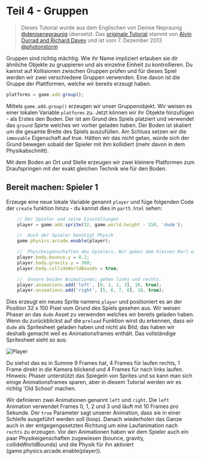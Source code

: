 # Teil 4 - Gruppen

> Dieses Tutorial wurde aus dem Englischen von Denise Nepraunig [@denisenepraunig][twitter_me] übersetzt. Das [originale Tutorial][org_tutorial] stammt von [Alvin Ourrad and Richard Davey][authors] und ist vom 7. Dezember 2013 [@photonstorm][authors]

Gruppen sind richtig mächtig. Wie ihr Name impliziert erlauben sie dir ähnliche Objekte zu gruppieren und als einzelne Einheit zu kontrollieren. Du kannst auf Kollisionen zwischen Gruppen prüfen und für dieses Spiel werden wir zwei verschiedene Gruppen verwenden. Eine davon ist die Gruppe der Plattformen, welche wir bereits erzeugt haben.

```javascript
platforms = game.add.group();
```

Mittels `game.add.group()` erzeugen wir unser Gruppenobjekt. Wir weisen es einer lokalen Variable `platforms` zu. Jetzt können wir ihr Objekte hinzufügen - als Erstes den Boden. Der ist am Grund des Spiels platziert und verwendet das `ground` Spirte welches wir vorher geladen haben. Der Boden ist skaliert um die gesamte Breite des Spiels auszufüllen. Am Schluss setzen wir die `immovable` Eigenschaft auf true. Hätten wir das nicht getan, würde sich der Grund bewegen sobald der Spieler mit ihm kollidiert (mehr davon in dem Physikabschnitt).

Mit dem Boden an Ort und Stelle erzeugen wir zwei kleinere Platformen zum Draufspringen mit der exakt gleichen Technik wie für den Boden.

## Bereit machen: Spieler 1
Erzeuge eine neue lokale Variable genannt `player` und füge folgenden Code der `create` funktion hinzu - du kannst dies in `part5.html` sehen:

```javascript
    // Der Spieler und seine Einstellungen
    player = game.add.sprite(32, game.world.height - 150, 'dude');

    //  Auch der Spieler benötigt Physik
    game.physics.arcade.enable(player);

    //  Physikeigenschaften des Spielers. Wir geben dem kleinen Kerl eine leichte Federkraft
    player.body.bounce.y = 0.2;
    player.body.gravity.y = 300;
    player.body.collideWorldBounds = true;

    //  Unsere beiden Animationen: gehen links und rechts.
    player.animations.add('left', [0, 1, 2, 3], 10, true);
    player.animations.add('right', [5, 6, 7, 8], 10, true);
```

Dies erzeugt ein neues Sprite namens `player` und positioniert es an der Position 32 x 150 Pixel vom Grund des Spiels gesehen aus. Wir weisen Phaser an das `dude` Asset zu verwenden welches wir bereits geladen haben. Wenn du zurückblickst auf die `preload` Funktion wirst du erkennen, dass wir `dude` als Spritesheet geladen haben und nicht als Bild; das haben wir deshalb gemacht weil es Animationsframes enthält. Das vollständige Spritesheet sieht so aus:

![Player][img_player_spritesheet]

Du siehst das es in Summe 9 Frames hat, 4 Frames für laufen rechts, 1 Frame direkt in die Kamera blickend und 4 Frames für nach links laufen. Hinweis: Phaser unterstützt das Spiegeln von Sprites und so kann man sich einige Animationsframes sparen, aber in diesem Tutorial werden wir es richtig 'Old School' machen.

Wir definieren zwei Animationen genannt `left` und `right`. Die `left` Animation verwendet Frames 0, 1, 2 und 3 und läuft mit 10 Frames pro Sekunde. Der `true` Parameter sagt unserer Animation, dass sie in einer Schleife ausgeführt werden soll (loop). Danach wiederholen das Ganze auch in der entgegengesetzten Richtung um eine Laufanimation nach `rechts` zu erzeugen. Vor den Animationen haben wir dem Spieler auch ein paar Physikeigenschaften zugewiesen (bounce, gravity, collideWorldBounds) und die Physik für ihn aktiviert (game.physics.arcade.enable(player)).

[twitter_me]: https://twitter.com/denisenepraunig
[org_tutorial]: http://phaser.io/tutorials/making-your-first-phaser-game
[authors]: https://twitter.com/photonstorm 

[img_player_spritesheet]: http://phaser.io/content/tutorials/making-your-first-phaser-game/dude.png